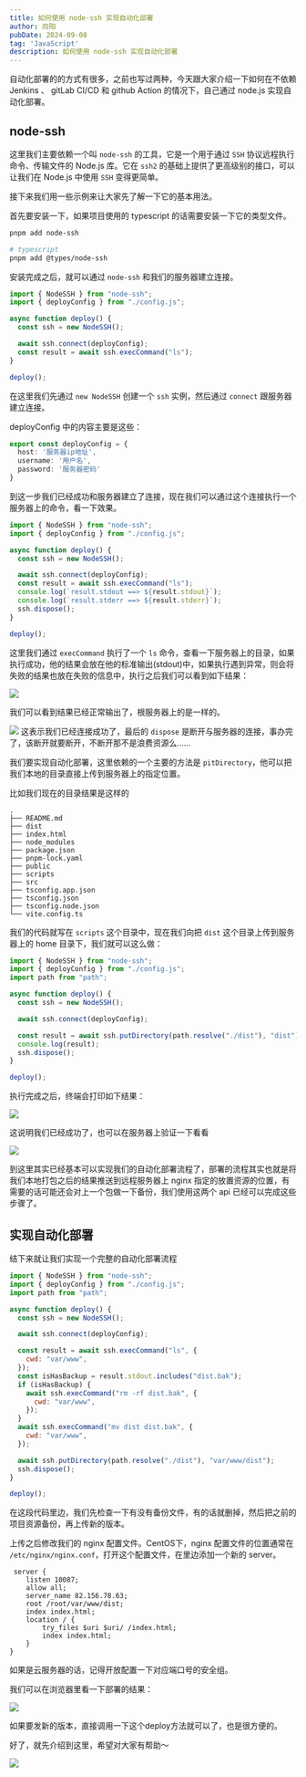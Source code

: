 ```yaml
---
title: 如何使用 node-ssh 实现自动化部署
author: 向阳
pubDate: 2024-09-08
tag: 'JavaScript'
description: 如何使用 node-ssh 实现自动化部署
---
```


自动化部署的的方式有很多，之前也写过两种，今天跟大家介绍一下如何在不依赖 Jenkins 、 gitLab CI/CD 和 github Action 的情况下，自己通过 node.js 实现自动化部署。

## node-ssh
这里我们主要依赖一个叫 `node-ssh` 的工具，它是一个用于通过 `SSH` 协议远程执行命令、传输文件的 Node.js 库。它在 `ssh2` 的基础上提供了更高级别的接口，可以让我们在 Node.js 中使用 `SSH` 变得更简单。

接下来我们用一些示例来让大家先了解一下它的基本用法。

首先要安装一下，如果项目使用的 typescript 的话需要安装一下它的类型文件。

```bash
pnpm add node-ssh

# typescript
pnpm add @types/node-ssh
```

安装完成之后，就可以通过 `node-ssh` 和我们的服务器建立连接。

```typescript
import { NodeSSH } from "node-ssh";
import { deployConfig } from "./config.js";

async function deploy() {
  const ssh = new NodeSSH();

  await ssh.connect(deployConfig);
  const result = await ssh.execCommand("ls");
}

deploy();
```

在这里我们先通过 `new NodeSSH` 创建一个 `ssh` 实例，然后通过 `connect` 跟服务器建立连接。

deployConfig 中的内容主要是这些：

```typescript
export const deployConfig = {
  host: '服务器ip地址',
  username: '用户名',
  password: '服务器密码'
}
```
到这一步我们已经成功和服务器建立了连接，现在我们可以通过这个连接执行一个服务器上的命令，看一下效果。

```typescript
import { NodeSSH } from "node-ssh";
import { deployConfig } from "./config.js";

async function deploy() {
  const ssh = new NodeSSH();

  await ssh.connect(deployConfig);
  const result = await ssh.execCommand("ls");
  console.log(`result.stdout ==> ${result.stdout}`);
  console.log(`result.stderr ==> ${result.stderr}`);
  ssh.dispose();
}

deploy();
```
这里我们通过 `execCommand` 执行了一个 `ls` 命令，查看一下服务器上的目录，如果执行成功，他的结果会放在他的标准输出(stdout)中，如果执行遇到异常，则会将失败的结果也放在失败的信息中，执行之后我们可以看到如下结果：

![](https://files.mdnice.com/user/17954/2291991c-b2f4-4a0d-a8f7-3284846e85da.png)


我们可以看到结果已经正常输出了，根服务器上的是一样的。

![](https://files.mdnice.com/user/17954/cae54759-c15a-4405-a04c-72881db64059.png)
这表示我们已经连接成功了，最后的 `dispose` 是断开与服务器的连接，事办完了，该断开就要断开，不断开那不是浪费资源么……

我们要实现自动化部署，这里依赖的一个主要的方法是 `pitDirectory`，他可以把我们本地的目录直接上传到服务器上的指定位置。

比如我们现在的目录结果是这样的

```tree
.
├── README.md
├── dist
├── index.html
├── node_modules
├── package.json
├── pnpm-lock.yaml
├── public
├── scripts
├── src
├── tsconfig.app.json
├── tsconfig.json
├── tsconfig.node.json
└── vite.config.ts
```

我们的代码就写在 `scripts` 这个目录中，现在我们向把 `dist` 这个目录上传到服务器上的 home 目录下，我们就可以这么做：

```javascript
import { NodeSSH } from "node-ssh";
import { deployConfig } from "./config.js";
import path from "path";

async function deploy() {
  const ssh = new NodeSSH();

  await ssh.connect(deployConfig);

  const result = await ssh.putDirectory(path.resolve("./dist"), "dist");
  console.log(result);
  ssh.dispose();
}

deploy();

```
执行完成之后，终端会打印如下结果：

![](https://files.mdnice.com/user/17954/10243bc1-fcbb-411f-8358-68b2861b3c06.png)

这说明我们已经成功了，也可以在服务器上验证一下看看

![](https://files.mdnice.com/user/17954/52bc0e1c-4795-4b83-b76e-8831916f4254.png)

到这里其实已经基本可以实现我们的自动化部署流程了，部署的流程其实也就是将我们本地打包之后的结果推送到远程服务器上 nginx 指定的放置资源的位置，有需要的话可能还会对上一个包做一下备份，我们使用这两个 api 已经可以完成这些步骤了。

## 实现自动化部署
结下来就让我们实现一个完整的自动化部署流程
```javascript
import { NodeSSH } from "node-ssh";
import { deployConfig } from "./config.js";
import path from "path";

async function deploy() {
  const ssh = new NodeSSH();

  await ssh.connect(deployConfig);

  const result = await ssh.execCommand("ls", {
    cwd: "var/www",
  });
  const isHasBackup = result.stdout.includes("dist.bak");
  if (isHasBackup) {
    await ssh.execCommand("rm -rf dist.bak", {
      cwd: "var/www",
    });
  }
  await ssh.execCommand("mv dist dist.bak", {
    cwd: "var/www",
  });

  await ssh.putDirectory(path.resolve("./dist"), "var/www/dist");
  ssh.dispose();
}

deploy();

```
在这段代码里边，我们先检查一下有没有备份文件，有的话就删掉，然后把之前的项目资源备份，再上传新的版本。

上传之后修改我们的 nginx 配置文件。CentOS下，nginx 配置文件的位置通常在 `/etc/nginx/nginx.conf`，打开这个配置文件，在里边添加一个新的 server。

```nginx
 server {
    listen 10087;
    allow all;
    server_name 82.156.78.63;
    root /root/var/www/dist;
    index index.html;
    location / {
        try_files $uri $uri/ /index.html;
        index index.html;
    }
}
```

如果是云服务器的话，记得开放配置一下对应端口号的安全组。

我们可以在浏览器里看一下部署的结果：

![](https://files.mdnice.com/user/17954/98ca2174-b362-4f33-bf0f-7ed2b781e472.png)

如果要发新的版本，直接调用一下这个deploy方法就可以了，也是很方便的。

好了，就先介绍到这里，希望对大家有帮助～

![](https://img.soogif.com/5HkHKKxGJ6ZmhQ7c8nLYOE9jfEXDpqp4.gif?scope=mdnice)